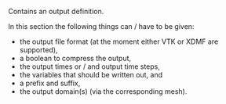 Contains an output definition.

In this section the following things can / have to be given:

- the output file format (at the moment either VTK or XDMF are supported),
- a boolean to compress the output,
- the output times or / and output time steps,
- the variables that should be written out, and
- a prefix and suffix,
- the output domain(s) (via the corresponding mesh).
